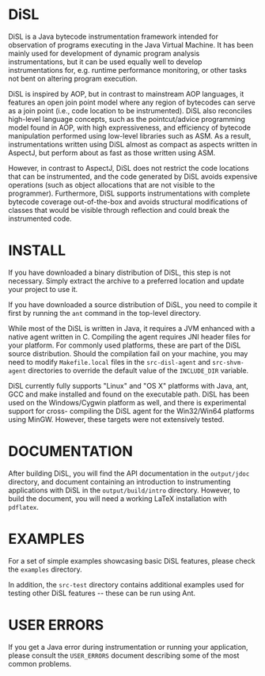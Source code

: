 DiSL
====

DiSL is a Java bytecode instrumentation framework intended for observation of
programs executing in the Java Virtual Machine. It has been mainly used for
development of dynamic program analysis instrumentations, but it can be used
equally well to develop instrumentations for, e.g. runtime performance
monitoring, or other tasks not bent on altering program execution.

DiSL is inspired by AOP, but in contrast to mainstream AOP languages, it
features an open join point model where any region of bytecodes can serve as a
join point (i.e., code location to be instrumented). DiSL also reconciles
high-level language concepts, such as the pointcut/advice programming model
found in AOP, with high expressiveness, and efficiency of bytecode
manipulation performed using low-level libraries such as ASM. As a result,
instrumentations written using DiSL almost as compact as aspects written in
AspectJ, but perform about as fast as those written using ASM.

However, in contrast to AspectJ, DiSL does not restrict the code locations
that can be instrumented, and the code generated by DiSL avoids expensive
operations (such as object allocations that are not visible to the
programmer). Furthermore, DiSL supports instrumentations with complete
bytecode coverage out-of-the-box and avoids structural modifications of
classes that would be visible through reflection and could break the
instrumented code.


INSTALL
=======

If you have downloaded a binary distribution of DiSL, this step is not
necessary. Simply extract the archive to a preferred location and update your
project to use it.

If you have downloaded a source distribution of DiSL, you need to compile it
first by running the ``ant`` command in the top-level directory.

While most of the DiSL is written in Java, it requires a JVM enhanced with a
native agent written in C. Compiling the agent requires JNI header files for
your platform. For commonly used platforms, these are part of the DiSL source
distribution. Should the compilation fail on your machine, you may need to
modify ``Makefile.local`` files in the ``src-disl-agent`` and ``src-shvm-agent``
directories to override the default value of the ``INCLUDE_DIR`` variable.

DiSL currently fully supports "Linux" and "OS X" platforms with Java, ant, GCC
and make installed and found on the executable path. DiSL has been used on the
Windows/Cygwin platform as well, and there is experimental support for cross-
compiling the DiSL agent for the Win32/Win64 platforms using MinGW. However,
these targets were not extensively tested.


DOCUMENTATION
=============

After building DiSL, you will find the API documentation in the ``output/jdoc``
directory, and document containing an introduction to instrumenting applications
with DiSL in the ``output/build/intro`` directory. However, to build the
document, you will need a working LaTeX installation with ``pdflatex``.


EXAMPLES
========

For a set of simple examples showcasing basic DiSL features, please check
the ``examples`` directory.

In addition, the ``src-test`` directory contains additional examples used for
testing other DiSL features -- these can be run using Ant.


USER ERRORS
===========

If you get a Java error during instrumentation or running your application,
please consult the ``USER_ERRORS`` document describing some of the most common
problems.
